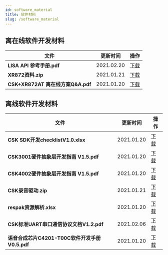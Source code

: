 ```yaml
---
id: software_material
title: 软件材料
slug: /software_material
---
```


## 离在线软件开发材料
| 文件| 更新时间 | 操作 |
| ----| ---- | ---- |
| **LISA API 参考手册.pdf** | 2021.02.20 |[下载](https://open.listenai.com/resource/open/doc_resource%2F%E8%BD%AF%E4%BB%B6%E5%BC%80%E5%8F%91%E6%8C%87%E5%8D%97%2FLISA%20API%20%E5%8F%82%E8%80%83%E6%89%8B%E5%86%8C.pdf)|
| **XR872资料.zip** | 2021.01.21 |[下载](https://open.listenai.com/resource/open/doc_resource%2F%E8%BD%AF%E4%BB%B6%E5%BC%80%E5%8F%91%E6%8C%87%E5%8D%97%2F%E7%A6%BB%E5%9C%A8%E7%BA%BF%E8%BD%AF%E4%BB%B6%E5%BC%80%E5%8F%91%2FXR872%E8%B5%84%E6%96%99.zip)|
| **CSK+XR872AT 离在线方案Q&A.pdf** | 2021.01.20 |[下载](https://open.listenai.com/resource/open/doc_resource%2F%E8%BD%AF%E4%BB%B6%E5%BC%80%E5%8F%91%E6%8C%87%E5%8D%97%2F%E7%A6%BB%E5%9C%A8%E7%BA%BF%E8%BD%AF%E4%BB%B6%E5%BC%80%E5%8F%91%2FCSK%2BXR872AT%20%E7%A6%BB%E5%9C%A8%E7%BA%BF%E6%96%B9%E6%A1%88Q%26A.pdf)|

<!-- | **CSK离在线方案开发者指引.pdf** | 2021.01.20 |[下载](https://open.listenai.com/resource/open/doc_resource%2F%E8%BD%AF%E4%BB%B6%E5%BC%80%E5%8F%91%E6%8C%87%E5%8D%97%2F%E7%A6%BB%E5%9C%A8%E7%BA%BF%E8%BD%AF%E4%BB%B6%E5%BC%80%E5%8F%91%2FCSK%E7%A6%BB%E5%9C%A8%E7%BA%BF%E6%96%B9%E6%A1%88%E5%BC%80%E5%8F%91%E8%80%85%E6%8C%87%E5%BC%95.pdf)|
| **CSK离在线方案固件二次开发文档.pdf** | 2021.01.20 |[下载](https://open.listenai.com/resource/open/doc_resource%2F%E8%BD%AF%E4%BB%B6%E5%BC%80%E5%8F%91%E6%8C%87%E5%8D%97%2F%E7%A6%BB%E5%9C%A8%E7%BA%BF%E8%BD%AF%E4%BB%B6%E5%BC%80%E5%8F%91%2FCSK%E7%A6%BB%E5%9C%A8%E7%BA%BF%E6%96%B9%E6%A1%88%E5%9B%BA%E4%BB%B6%E4%BA%8C%E6%AC%A1%E5%BC%80%E5%8F%91%E6%96%87%E6%A1%A3.pdf)| -->


## 离线软件开发材料
| 文件| 更新时间 | 操作 |
| ----| ---- | ---- |
| **CSK SDK开发checklistV1.0.xlsx** | 2021.01.20 |[下载](https://open.listenai.com/resource/open/doc_resource%2F%E8%BD%AF%E4%BB%B6%E5%BC%80%E5%8F%91%E6%8C%87%E5%8D%97%2FCSK%20SDK%E5%BC%80%E5%8F%91checklistV1.0.xlsx)|
| **CSK3001硬件抽象层开发指南 V1.5.pdf** | 2021.01.20 |[下载](https://open.listenai.com/resource/open/doc_resource%2F%E8%BD%AF%E4%BB%B6%E5%BC%80%E5%8F%91%E6%8C%87%E5%8D%97%2FCSK3001%E7%A1%AC%E4%BB%B6%E6%8A%BD%E8%B1%A1%E5%B1%82%E5%BC%80%E5%8F%91%E6%8C%87%E5%8D%97%20V1.5.pdf)|
| **CSK4002硬件抽象层开发指南 V1.5.pdf** | 2021.01.20 |[下载](https://open.listenai.com/resource/open/doc_resource%2F%E8%BD%AF%E4%BB%B6%E5%BC%80%E5%8F%91%E6%8C%87%E5%8D%97%2FCSK4002%E7%A1%AC%E4%BB%B6%E6%8A%BD%E8%B1%A1%E5%B1%82%E5%BC%80%E5%8F%91%E6%8C%87%E5%8D%97%20V1.5.pdf)|
| **CSK录音驱动.zip** | 2021.01.21 |[下载](https://open.listenai.com/resource/open/doc_resource%2F%E8%BD%AF%E4%BB%B6%E5%BC%80%E5%8F%91%E6%8C%87%E5%8D%97%2FCSK%E5%BD%95%E9%9F%B3%E9%A9%B1%E5%8A%A8.zip)|
| **respak资源解析.xlsx** | 2021.01.20 |[下载](https://open.listenai.com/resource/open/doc_resource%2F%E8%BD%AF%E4%BB%B6%E5%BC%80%E5%8F%91%E6%8C%87%E5%8D%97%2Frespak%E8%B5%84%E6%BA%90%E8%A7%A3%E6%9E%90.xlsx)|
| **CSK标准UART串口通信协议文档V1.2.pdf** | 2021.02.06 |[下载](https://open.listenai.com/resource/open/doc_resource%2F%E8%BD%AF%E4%BB%B6%E5%BC%80%E5%8F%91%E6%8C%87%E5%8D%97%2FCSK%E6%A0%87%E5%87%86UART%E4%B8%B2%E5%8F%A3%E9%80%9A%E4%BF%A1%E5%8D%8F%E8%AE%AE%E6%96%87%E6%A1%A3V1.2.pdf)|
| **语音合成芯片C4201-T00C软件开发手册V0.5.pdf** | 2021.01.20 |[下载](https://open.listenai.com/resource/open/doc_resource%2F%E8%BD%AF%E4%BB%B6%E5%BC%80%E5%8F%91%E6%8C%87%E5%8D%97%2F%E8%AF%AD%E9%9F%B3%E5%90%88%E6%88%90%E8%8A%AF%E7%89%87C4201-T00C%E8%BD%AF%E4%BB%B6%E5%BC%80%E5%8F%91%E6%89%8B%E5%86%8CV0.5.pdf)|